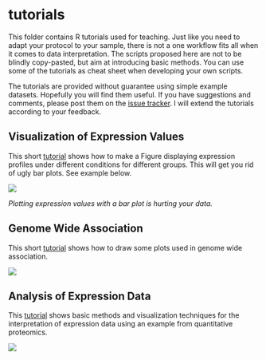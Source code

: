 # tutorials

This folder contains R tutorials used for teaching. Just like you need to adapt your protocol to your sample, there is not a one workflow fits all when it comes to data interpretation. The scripts proposed here are not to be blindly copy-pasted, but aim at introducing basic methods. You can use some of the tutorials as cheat sheet when developing your own scripts.

The tutorials are provided without guarantee using simple example datasets. Hopefully you will find them useful. If you have suggestions and comments, please post them on the [issue tracker](https://github.com/mvaudel/tutorials/issues). I will extend the tutorials according to your feedback.

## Visualization of Expression Values

This short [tutorial](https://github.com/mvaudel/tutorials/blob/master/Visualization/data_visualization.md) shows how to make a Figure displaying expression profiles under different conditions for different groups. This will get you rid of ugly bar plots. See example below.


![](https://github.com/mvaudel/tutorials/tree/master/Visualization/data_visualization_files/figure-markdown_github/chicken_box_plot_median_2-1.png)

_Plotting expression values with a bar plot is hurting your data._

## Genome Wide Association

This short [tutorial](https://github.com/mvaudel/tutorials/blob/master/Genome_Association/genome_association.md) shows how to draw some plots used in genome wide association.

![](https://github.com/mvaudel/tutorials/tree/master/Genome_Association/genome_association_files/figure-markdown_github/manhattan_plot-1.png)

## Analysis of Expression Data

This [tutorial](https://github.com/mvaudel/tutorials/blob/master/Expression_data/quantitative_proteomics.md) shows basic methods and visualization techniques for the interpretation of expression data using an example from quantitative proteomics.

![](https://github.com/mvaudel/tutorials/tree/master/Expression_data/quantitative_proteomics_files/figure-markdown_github/volcano_plot-1.png)
